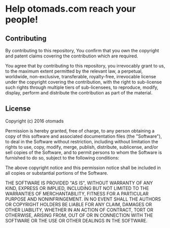 # Help otomads.com reach your people!

## Contributing

By contributing to this repository, You confirm that you own the copyright and patent claims covering the contribution which are required.

You agree that by contributing to this repository, you irrevocably grant to us, to the maximum extent permitted by the relevant law, a perpetual, worldwide, non-exclusive, transferable, royalty-free, irrevocable license under the copyright covering the contribution, with the right to sub-license such rights through multiple tiers of sub-licensees, to reproduce, modify, display, perform and distribute the contribution as part of the material.

## License

Copyright (c) 2016 otomads

Permission is hereby granted, free of charge, to any person obtaining a copy of this software and associated documentation files (the "Software"), to deal in the Software without restriction, including without limitation the rights to use, copy, modify, merge, publish, distribute, sublicense, and/or sell copies of the Software, and to permit persons to whom the Software is furnished to do so, subject to the following conditions:

The above copyright notice and this permission notice shall be included in all copies or substantial portions of the Software.

THE SOFTWARE IS PROVIDED "AS IS", WITHOUT WARRANTY OF ANY KIND, EXPRESS OR IMPLIED, INCLUDING BUT NOT LIMITED TO THE WARRANTIES OF MERCHANTABILITY, FITNESS FOR A PARTICULAR PURPOSE AND NONINFRINGEMENT. IN NO EVENT SHALL THE AUTHORS OR COPYRIGHT HOLDERS BE LIABLE FOR ANY CLAIM, DAMAGES OR OTHER LIABILITY, WHETHER IN AN ACTION OF CONTRACT, TORT OR OTHERWISE, ARISING FROM, OUT OF OR IN CONNECTION WITH THE SOFTWARE OR THE USE OR OTHER DEALINGS IN THE SOFTWARE.
